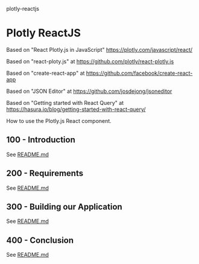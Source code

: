 plotly-reactjs
# Plotly ReactJS

Based on "React Plotly.js in JavaScript" https://plotly.com/javascript/react/

Based on "react-ploty.js" at https://github.com/plotly/react-plotly.js

Based on "create-react-app" at https://github.com/facebook/create-react-app

Based on "JSON Editor" at https://github.com/josdejong/jsoneditor

Based on "Getting started with React Query" at https://hasura.io/blog/getting-started-with-react-query/

How to use the Plotly.js React component.

## 100 - Introduction

See [README.md](./100/README.md)

## 200 - Requirements

See [README.md](./200/README.md)

## 300 - Building our Application

See [README.md](./300/README.md)

## 400 - Conclusion

See [README.md](./400/README.md)
